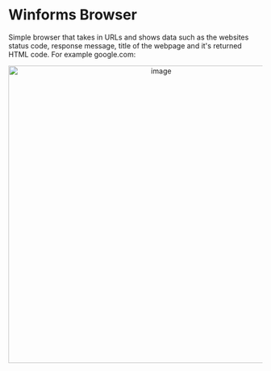 # Winforms Browser 
Simple browser that takes in URLs and shows data such as the websites status code, response message, title of the webpage and it's returned HTML code. For example google.com: 

<p align="center">
<img width="590" alt="image" src="https://github.com/user-attachments/assets/3b207f8d-1687-46d0-b2f0-f7f2c2317a6a" />
</p>



